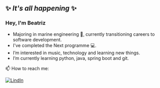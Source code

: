 ## ✨ *It's all happening* ✨

### Hey, I'm Beatriz 

- Majoring in marine engineering :ship:, currently transitioning careers to software development.
- I've completed the Next programme :computer:.
- I’m interested in music, technology and learning new things.
- I’m currently learning python, java, spring boot and git.
<div align='left'>
📫 How to reach me:

[![LindIn](https://img.shields.io/badge/LinkedIn-0077B5?style=for-the-badge&logo=linkedin&logoColor=white)](https://www.linkedin.com/in/beatrizcbrandao/)
</div>
